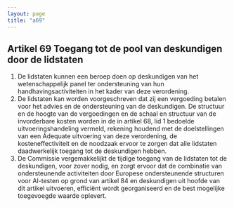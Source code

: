 ```yaml
---
layout: page
title: "a69"
---
```


## Artikel 69 Toegang tot de pool van deskundigen door de lidstaten

1. De lidstaten kunnen een beroep doen op deskundigen van het wetenschappelijk panel ter ondersteuning van hun handhavingsactiviteiten in het kader van deze verordening.
2. De lidstaten kan worden voorgeschreven dat zij een vergoeding betalen voor het advies en de ondersteuning van de deskundigen. De structuur en de hoogte van de vergoedingen en de schaal en structuur van de invorderbare kosten worden in de in artikel 68, lid 1 bedoelde uitvoeringshandeling vermeld, rekening houdend met de doelstellingen van een Adequate uitvoering van deze verordening, de kosteneffectiviteit en de noodzaak ervoor te zorgen dat alle lidstaten daadwerkelijk toegang tot de deskundigen hebben.
3. De Commissie vergemakkelijkt de tijdige toegang van de lidstaten tot de deskundigen, voor zover nodig, en zorgt ervoor dat de combinatie van ondersteunende activiteiten door Europese ondersteunende structuren voor AI-testen op grond van artikel 84 en deskundigen uit hoofde van dit artikel uitvoeren, efficiënt wordt georganiseerd en de best mogelijke toegevoegde waarde oplevert.